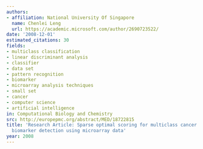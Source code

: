 ```yaml
---
authors:
- affiliation: National University Of Singapore
  name: Chenlei Leng
  url: https://academic.microsoft.com/author/2690723522/
date: '2008-12-01'
estimated_citations: 30
fields:
- multiclass classification
- linear discriminant analysis
- classifier
- data set
- pattern recognition
- biomarker
- microarray analysis techniques
- small set
- cancer
- computer science
- artificial intelligence
in: Computational Biology and Chemistry
src: http://europepmc.org/abstract/MED/18722815
title: 'Research Article: Sparse optimal scoring for multiclass cancer diagnosis and
  biomarker detection using microarray data'
year: 2008
---
```

